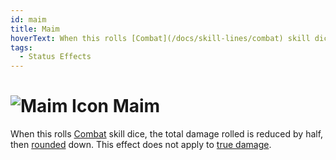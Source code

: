 ```yaml
---
id: maim
title: Maim
hoverText: When this rolls [Combat](/docs/skill-lines/combat) skill dice, the total damage rolled is reduced by half, then [rounded](/docs/glossary/rounding) down. This effect does not apply to [true damage](/docs/glossary/true-damage).
tags:
  - Status Effects
---
```


# <img src="/icons/maim.svg" alt="Maim Icon" /> Maim

When this rolls [Combat](/docs/skill-lines/combat) skill dice, the total damage rolled is reduced by half, then [rounded](/docs/glossary/rounding) down. This effect does not apply to [true damage](/docs/glossary/true-damage).
